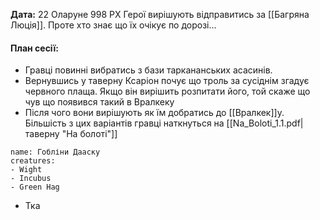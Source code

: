 **Дата:** 22 Оларуне 998 РХ
Герої вирішують відправитись за [[Багряна Люція]]. Проте хто знає що їх очікує по дорозі...

#### **План сесії:**
- Гравці повинні вибратись з бази таркананських асасинів.
- Вернувшись у таверну Ксаріон почує що троль за сусіднім згадує червного плаща. Якщо він вирішить розпитати його, той скаже що чув що появився такий в Вралкеку
- Після чого вони вирішують як їм добратись до [[Вралкек]]у. Більшість з цих варіантів гравці наткнуться на [[Na_Boloti_1.1.pdf|таверну "На болоті"]]
```encounter 
name: Гобліни Дааску 
creatures: 
- Wight
- Incubus
- Green Hag
```
- Тка